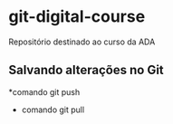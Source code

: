# git-digital-course
Repositório destinado ao curso da ADA

## Salvando alterações no Git

*comando git push
* comando git pull
